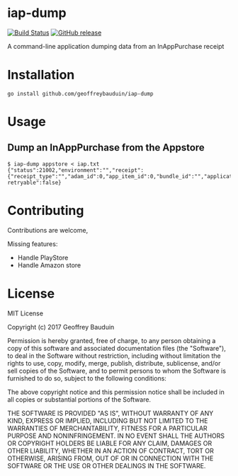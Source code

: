 # iap-dump
[![Build Status](https://travis-ci.org/geoffreybauduin/iap-dump.svg?branch=master)](https://travis-ci.org/geoffreybauduin/iap-dump)
[![GitHub release](https://img.shields.io/github/release/geoffreybauduin/iap-dump.svg)](https://github.com/geoffreybauduin/iap-dump/releases)

A command-line application dumping data from an InAppPurchase receipt

# Installation

`go install github.com/geoffreybauduin/iap-dump`

# Usage

## Dump an InAppPurchase from the Appstore

```
$ iap-dump appstore < iap.txt
{"status":21002,"environment":"","receipt":{"receipt_type":"","adam_id":0,"app_item_id":0,"bundle_id":"","application_version":"","download_id":0,"version_external_identifier":0,"original_application_version":"","in_app":null,"receipt_creation_date":"","receipt_creation_date_ms":"","receipt_creation_date_pst":"","request_date":"","request_date_ms":"","request_date_pst":"","original_purchase_date":"","original_purchase_date_ms":"","original_purchase_date_pst":""},"latest_receipt_info":null,"latest_receipt":"","pending_renewal_info":null,"is-retryable":false}
```

# Contributing

Contributions are welcome,

Missing features:

- Handle PlayStore
- Handle Amazon store

# License

MIT License

Copyright (c) 2017 Geoffrey Bauduin

Permission is hereby granted, free of charge, to any person obtaining a copy
of this software and associated documentation files (the "Software"), to deal
in the Software without restriction, including without limitation the rights
to use, copy, modify, merge, publish, distribute, sublicense, and/or sell
copies of the Software, and to permit persons to whom the Software is
furnished to do so, subject to the following conditions:

The above copyright notice and this permission notice shall be included in all
copies or substantial portions of the Software.

THE SOFTWARE IS PROVIDED "AS IS", WITHOUT WARRANTY OF ANY KIND, EXPRESS OR
IMPLIED, INCLUDING BUT NOT LIMITED TO THE WARRANTIES OF MERCHANTABILITY,
FITNESS FOR A PARTICULAR PURPOSE AND NONINFRINGEMENT. IN NO EVENT SHALL THE
AUTHORS OR COPYRIGHT HOLDERS BE LIABLE FOR ANY CLAIM, DAMAGES OR OTHER
LIABILITY, WHETHER IN AN ACTION OF CONTRACT, TORT OR OTHERWISE, ARISING FROM,
OUT OF OR IN CONNECTION WITH THE SOFTWARE OR THE USE OR OTHER DEALINGS IN THE
SOFTWARE.
